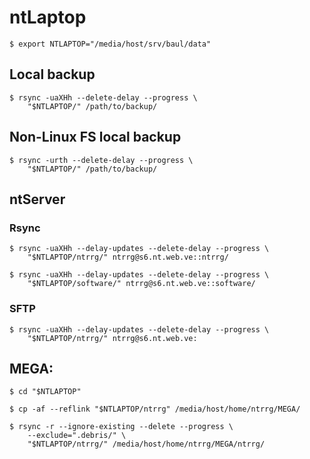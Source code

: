 # ntLaptop

```shell-session
$ export NTLAPTOP="/media/host/srv/baul/data"
```

## Local backup

```shell-session
$ rsync -uaXHh --delete-delay --progress \
    "$NTLAPTOP/" /path/to/backup/
```

## Non-Linux FS local backup

```shell-session
$ rsync -urth --delete-delay --progress \
    "$NTLAPTOP/" /path/to/backup/
```

## ntServer

### Rsync

```shell-session
$ rsync -uaXHh --delay-updates --delete-delay --progress \
    "$NTLAPTOP/ntrrg/" ntrrg@s6.nt.web.ve::ntrrg/
```

```shell-session
$ rsync -uaXHh --delay-updates --delete-delay --progress \
    "$NTLAPTOP/software/" ntrrg@s6.nt.web.ve::software/
```

### SFTP

```shell-session
$ rsync -uaXHh --delay-updates --delete-delay --progress \
    "$NTLAPTOP/ntrrg/" ntrrg@s6.nt.web.ve:
```

## MEGA:

```shell-session
$ cd "$NTLAPTOP"
```

```shell-session
$ cp -af --reflink "$NTLAPTOP/ntrrg" /media/host/home/ntrrg/MEGA/
```

```shell-session
$ rsync -r --ignore-existing --delete --progress \
    --exclude=".debris/" \
    "$NTLAPTOP/ntrrg/" /media/host/home/ntrrg/MEGA/ntrrg/
```

